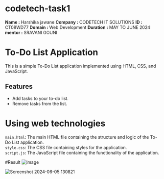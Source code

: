 # codetech-task1
**Name :** Harshika jawane
**Company :** CODETECH IT SOLUTIONS
**ID :** CT08WD77
**Domain :** Web Development
**Duration :** MAY TO JUNE 2024
**mentor :** SRAVANI GOUNI

# To-Do List Application

This is a simple To-Do List application implemented using HTML, CSS, and JavaScript.

## Features

- Add tasks to your to-do list.
- Remove tasks from the list.
  
 # Using web technologies
  
 `main.html`: The main HTML file containing the structure and logic of the To-Do List application.<br>
 `style.css`: The CSS file containing styles for the application.<br>
 `script.js`: The JavaScript file containing the functionality of the application.
 
 #Result 
![image](https://github.com/Harshikajawane/codetech-task1/assets/154118873/8f8bc7b1-9546-412d-8446-d9912fbf52ec)


![Screenshot 2024-06-05 130821](https://github.com/Harshikajawane/codetech-task1/assets/154118873/04e511ef-10e7-4abd-bf5f-ce0f0173304c)
